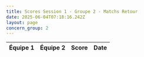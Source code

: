 ```yaml
---
title: Scores Session 1 - Groupe 2 - Matchs Retour
date: 2025-06-04T07:18:16.242Z
layout: page
concern_group: 2
---
```




| Équipe 1 | Équipe 2 | Score | Date |
|----------|----------|-------|------|

